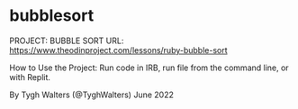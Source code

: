 # bubblesort
PROJECT: BUBBLE SORT
URL: https://www.theodinproject.com/lessons/ruby-bubble-sort

How to Use the Project: Run code in IRB, run file from the command line, or with Replit.

By Tygh Walters (@TyghWalters) June 2022